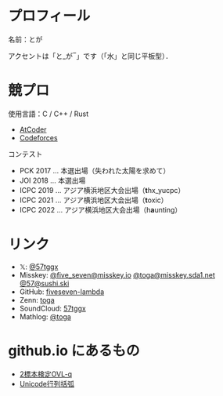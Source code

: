# プロフィール
名前：とが

アクセントは「と_が‾」です（「水」と同じ平板型）．

# 競プロ
使用言語：C / C++ / Rust
- [AtCoder](https://atcoder.jp/users/toga57)
- [Codeforces](http://codeforces.com/profile/57tggx)

コンテスト
- PCK 2017 … 本選出場（失われた太陽を求めて）
- JOI 2018 … 本選出場
- ICPC 2019 … アジア横浜地区大会出場（**t**hx_yucpc）
- ICPC 2021 … アジア横浜地区大会出場（**t**oxic）
- ICPC 2022 … アジア横浜地区大会出場（h**a**unting）

# リンク
- 𝕏: [@57tggx](https://x.com/57tggx)
- Misskey: [@five_seven@misskey.io](https://misskey.io/@five_seven) [@toga@misskey.sda1.net](https://misskey.sda1.net/@toga) [@57@sushi.ski](https://sushi.ski/@57)
- GitHub: [fiveseven-lambda](https://github.com/fiveseven-lambda)
- Zenn: [toga](https://zenn.dev/toga)
- SoundCloud: [57tggx](https://soundcloud.com/57tggx)
- Mathlog: [@toga](https://mathlog.info/users/144/articles)

# github.io にあるもの
- [2標本検定OVL-q](https://fiveseven-lambda.github.io/ovl-test)
- [Unicode行列括弧](https://fiveseven-lambda.github.io/unicode-matrix)